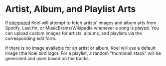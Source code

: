 # Artist, Album, and Playlist Arts

If [integrated](../service-integrations) Koel will attempt to fetch artists' images and album arts from Spotify,
Last.fm, or MusicBrainz/Wikipedia whenever a song is played. You can upload custom images for artists, albums, and
playlists via the corresponding edit form.

If there is no image available for an artist or album, Koel will use a default image (the Koel bird logo).
For a playlist, a random "thumbnail stack" will be generated and used based on the tracks.

